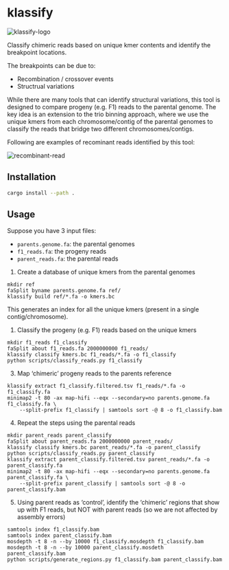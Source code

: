 # klassify

![klassify-logo](https://www.dropbox.com/scl/fi/bjvfamep0aoxka0dcg2zi/klassify-logo.png?rlkey=8vmvacehs2amuaoi0gvgyh28r&st=ohygf458&raw=1)

Classify chimeric reads based on unique kmer contents and identify the
breakpoint locations.

The breakpoints can be due to:

- Recombination / crossover events
- Structrual variations

While there are many tools that can identify structural variations, this tool
is designed to compare progeny (e.g. F1) reads to the parental genome. The key
idea is an extension to the trio binning approach, where we use the unique kmers
from each chromosome/contig of the parental genomes to classify the reads that
bridge two different chromosomes/contigs.

Following are examples of recominant reads identified by this tool:

![recombinant-read](https://www.dropbox.com/scl/fi/tduxwsh0wcy2zdw8zopdm/recombinant-reads.png?rlkey=xci43gwwy84dbcdvs2n7ekk18&st=sewwc9s0&raw=1)

## Installation

```bash
cargo install --path .
```

## Usage

Suppose you have 3 input files:

- `parents.genome.fa`: the parental genomes
- `f1_reads.fa`: the progeny reads
- `parent_reads.fa`: the parental reads

1. Create a database of unique kmers from the parental genomes

```console
mkdir ref
faSplit byname parents.genome.fa ref/
klassify build ref/*.fa -o kmers.bc
```

This generates an index for all the unique kmers (present in a single contig/chromosome).

1. Classify the progeny (e.g. F1) reads based on the unique kmers

```console
mkdir f1_reads f1_classify
faSplit about f1_reads.fa 2000000000 f1_reads/
klassify classify kmers.bc f1_reads/*.fa -o f1_classify
python scripts/classify_reads.py f1_classify
```

3. Map ‘chimeric’ progeny reads to the parents reference

```console
klassify extract f1_classify.filtered.tsv f1_reads/*.fa -o f1_classify.fa
minimap2 -t 80 -ax map-hifi --eqx --secondary=no parents.genome.fa f1_classify.fa \
    --split-prefix f1_classify | samtools sort -@ 8 -o f1_classify.bam
```

4. Repeat the steps using the parental reads

```console
mkdir parent_reads parent_classify
faSplit about parent_reads.fa 2000000000 parent_reads/
klassify classify kmers.bc parent_reads/*.fa -o parent_classify
python scripts/classify_reads.py parent_classify
klassify extract parent_classify.filtered.tsv parent_reads/*.fa -o parent_classify.fa
minimap2 -t 80 -ax map-hifi --eqx --secondary=no parents.genome.fa parent_classify.fa \
    --split-prefix parent_classify | samtools sort -@ 8 -o parent_classify.bam
```

5. Using parent reads as ‘control’, identify the ‘chimeric’ regions that show up with F1 reads, but NOT with parent reads (so we are not affected by assembly errors)

```console
samtools index f1_classify.bam
samtools index parent_classify.bam
mosdepth -t 8 -n --by 10000 f1_classify.mosdepth f1_classify.bam
mosdepth -t 8 -n --by 10000 parent_classify.mosdeth parent_classify.bam
python scripts/generate_regions.py f1_classify.bam parent_classify.bam
```
